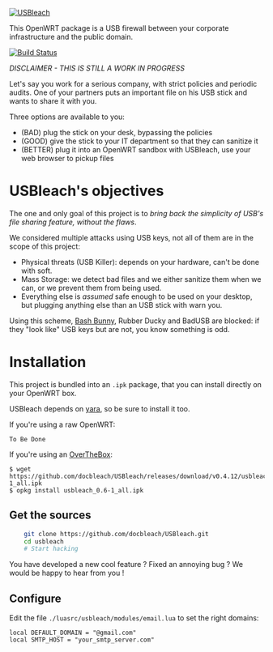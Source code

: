 [![USBleach](https://img.shields.io/badge/%E2%9D%A4-USBleach-green.svg?style=flat-square)](https://github.com/docbleach/usbleach/releases)

This OpenWRT package is a USB firewall between your corporate infrastructure and the public domain.

[![Build Status](https://img.shields.io/badge/build-not_yet-yellow.svg)](https://travis-ci.org/docbleach/usbleach)

*DISCLAIMER - THIS IS STILL A WORK IN PROGRESS*

Let's say you work for a serious company, with strict policies and periodic audits.
One of your partners puts an important file on his USB stick and wants to share it with you.

Three options are available to you:

- (BAD) plug the stick on your desk, bypassing the policies
- (GOOD) give the stick to your IT department so that they can sanitize it
- (BETTER) plug it into an OpenWRT sandbox with USBleach, use your web browser to pickup files

# USBleach's objectives

The one and only goal of this project is to _bring back the simplicity of USB's
file sharing feature, without the flaws_.

We considered multiple attacks using USB keys, not all of them are in the scope of this project:

- Physical threats (USB Killer): depends on your hardware, can't be done with soft.
- Mass Storage: we detect bad files and we either sanitize them when we can, or we prevent them from being used.
- Everything else is _assumed_ safe enough to be used on your desktop, but plugging anything else than an USB stick with warn you.

Using this scheme, [Bash Bunny](https://shop.hak5.org/products/bash-bunny), Rubber Ducky and BadUSB are blocked: if they "look like" USB keys but are not, you know something is odd.


# Installation

This project is bundled into an `.ipk` package, that you can install directly on your OpenWRT box.

USBleach depends on [yara](https://github.com/ovh/overthebox-feeds/tree/master/yara), so be sure to install it too.

If you're using a raw OpenWRT:

```
To Be Done
```

If you're using an [OverTheBox](https://www.ovhtelecom.fr/overthebox/):

```
$ wget https://github.com/docbleach/USBleach/releases/download/v0.4.12/usbleach_0.6-1_all.ipk
$ opkg install usbleach_0.6-1_all.ipk
```

## Get the sources

```bash
    git clone https://github.com/docbleach/USBleach.git
    cd usbleach
    # Start hacking
```

You have developed a new cool feature ? Fixed an annoying bug ?
We would be happy to hear from you !


## Configure
Edit the file `./luasrc/usbleach/modules/email.lua` to set the right domains:

```
local DEFAULT_DOMAIN = "@gmail.com"
local SMTP_HOST = "your_smtp_server.com"
```
